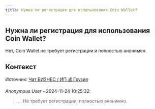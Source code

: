 ```yaml
---
title: Нужна ли регистрация для использования Coin Wallet?
---
```


## Нужна ли регистрация для использования Coin Wallet?

Нет, Coin Wallet не требует регистрации и полностью анонимен.

## Контекст

Источник: [Чат БИЗНЕС / ИП 💰 Грузия](https://t.me/ip_ge)

_Anonymous User_ - 2024-11-24 10:25:32:

> ... Не требует регистрации, полностью анонимно.
